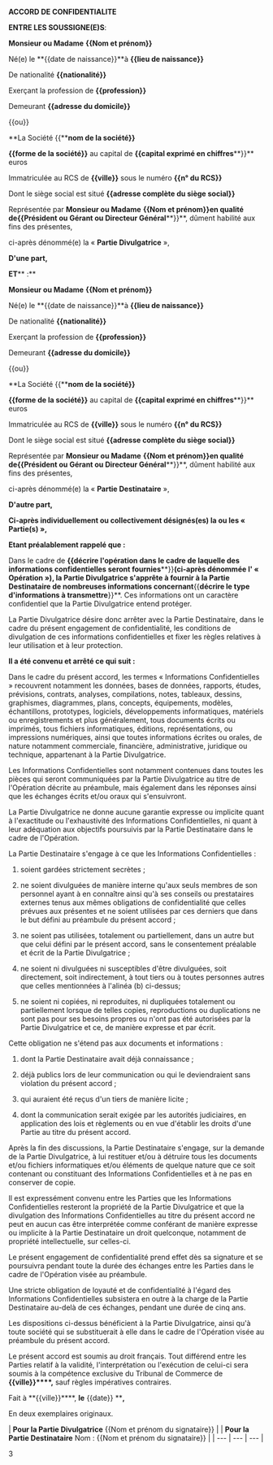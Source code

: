 **ACCORD DE CONFIDENTIALITE**

**ENTRE LES SOUSSIGNE(E)S**:

**Monsieur ou Madame** **{{Nom et prénom}}**

Né(e) le **{{date de naissance}}**à **{{lieu de naissance}}**

De nationalité **{{nationalité}}**

Exerçant la profession de **{{profession}}**

Demeurant **{{adresse du domicile}}**

{{ou}}

**La Société {{****nom de la société}}**

**{{****forme de la société****}}** au capital de **{{capital exprimé en chiffres****}}** euros

Immatriculée au RCS de **{{ville}}** sous le numéro **{{n° du RCS}}**

Dont le siège social est situé **{{adresse complète du siège social}}**

Représentée par **Monsieur ou Madame** **{{Nom et prénom}}**en qualité de**{{Président ou Gérant ou Directeur Général****}}**, dûment habilité aux fins des présentes,

ci-après dénommé(e) la « **Partie Divulgatrice** »,

**D'une part,**

**ET****  :**

**Monsieur ou Madame** **{{Nom et prénom}}**

Né(e) le **{{date de naissance}}**à **{{lieu de naissance}}**

De nationalité **{{nationalité}}**

Exerçant la profession de **{{profession}}**

Demeurant **{{adresse du domicile}}**

{{ou}}

**La Société {{****nom de la société}}**

**{{****forme de la société****}}** au capital de **{{capital exprimé en chiffres****}}** euros

Immatriculée au RCS de **{{ville}}** sous le numéro **{{n° du RCS}}**

Dont le siège social est situé **{{adresse complète du siège social}}**

Représentée par **Monsieur ou Madame** **{{Nom et prénom}}**en qualité de**{{Président ou Gérant ou Directeur Général****}}**, dûment habilité aux fins des présentes,

ci-après dénommé(e) la «  **Partie Destinataire** »,

**D'autre part,**

**Ci-après individuellement ou collectivement désignés(es) la ou les « Partie(s) »,**

**Etant préalablement rappelé que :**

Dans le cadre de **{{décrire l'opération dans le cadre de laquelle des informations confidentielles seront fournies****}}**(ci-après dénommée l' « Opération »), la Partie Divulgatrice s'apprête à fournir à la Partie Destinataire de nombreuses informations concernant**{{****décrire le type d'informations à transmettre****}}**. Ces informations ont un caractère confidentiel que la Partie Divulgatrice entend protéger.

La Partie Divulgatrice désire donc arrêter avec la Partie Destinataire, dans le cadre du présent engagement de confidentialité, les conditions de divulgation de ces informations confidentielles et fixer les règles relatives à leur utilisation et à leur protection.

**Il a été convenu et arrêté ce qui suit :**

Dans le cadre du présent accord, les termes « Informations Confidentielles » recouvrent notamment les données, bases de données, rapports, études, prévisions, contrats, analyses, compilations, notes, tableaux, dessins, graphismes, diagrammes, plans, concepts, équipements, modèles, échantillons, prototypes, logiciels, développements informatiques, matériels ou enregistrements et plus généralement, tous documents écrits ou imprimés, tous fichiers informatiques, éditions, représentations, ou impressions numériques, ainsi que toutes informations écrites ou orales, de nature notamment commerciale, financière, administrative, juridique ou technique, appartenant à la Partie Divulgatrice.

Les Informations Confidentielles sont notamment contenues dans toutes les pièces qui seront communiquées par la Partie Divulgatrice au titre de l'Opération décrite au préambule, mais également dans les réponses ainsi que les échanges écrits et/ou oraux qui s'ensuivront.

La Partie Divulgatrice ne donne aucune garantie expresse ou implicite quant à l'exactitude ou l'exhaustivité des Informations Confidentielles, ni quant à leur adéquation aux objectifs poursuivis par la Partie Destinataire dans le cadre de l'Opération.

La Partie Destinataire s'engage à ce que les Informations Confidentielles :

  1. soient gardées strictement secrètes ;

  1. ne soient divulguées de manière interne qu'aux seuls membres de son personnel ayant à en connaître ainsi qu'à ses conseils ou prestataires externes tenus aux mêmes obligations de confidentialité que celles prévues aux présentes et ne soient utilisées par ces derniers que dans le but défini au préambule du présent accord ;

  1. ne soient pas utilisées, totalement ou partiellement, dans un autre but que celui défini par le présent accord, sans le consentement préalable et écrit de la Partie Divulgatrice ;

  1. ne soient ni divulguées ni susceptibles d'être divulguées, soit directement, soit indirectement, à tout tiers ou à toutes personnes autres que celles mentionnées à l'alinéa (b) ci-dessus;

  1. ne soient ni copiées, ni reproduites, ni dupliquées totalement ou partiellement lorsque de telles copies, reproductions ou duplications ne sont pas pour ses besoins propres ou n'ont pas été autorisées par la Partie Divulgatrice et ce, de manière expresse et par écrit.

Cette obligation ne s'étend pas aux documents et informations :

1. dont la Partie Destinataire avait déjà connaissance ;

1. déjà publics lors de leur communication ou qui le deviendraient sans violation du présent accord ;

1. qui auraient été reçus d'un tiers de manière licite ;

1. dont la communication serait exigée par les autorités judiciaires, en application des lois et règlements ou en vue d'établir les droits d'une Partie au titre du présent accord.

Après la fin des discussions, la Partie Destinataire s'engage, sur la demande de la Partie Divulgatrice, à lui restituer et/ou à détruire tous les documents et/ou fichiers informatiques et/ou éléments de quelque nature que ce soit contenant ou constituant des Informations Confidentielles et à ne pas en conserver de copie.

Il est expressément convenu entre les Parties que les Informations Confidentielles resteront la propriété de la Partie Divulgatrice et que la divulgation des Informations Confidentielles au titre du présent accord ne peut en aucun cas être interprétée comme conférant de manière expresse ou implicite à la Partie Destinataire un droit quelconque, notamment de propriété intellectuelle, sur celles-ci.

Le présent engagement de confidentialité prend effet dès sa signature et se poursuivra pendant toute la durée des échanges entre les Parties dans le cadre de l'Opération visée au préambule.

Une stricte obligation de loyauté et de confidentialité à l'égard des Informations Confidentielles subsistera en outre à la charge de la Partie Destinataire au-delà de ces échanges, pendant une durée de cinq ans.

Les dispositions ci-dessus bénéficient à la Partie Divulgatrice, ainsi qu'à toute société qui se substituerait à elle dans le cadre de l'Opération visée au préambule du présent accord.

Le présent accord est soumis au droit français. Tout différend entre les Parties relatif à la validité, l'interprétation ou l'exécution de celui-ci sera soumis à la compétence exclusive du Tribunal de Commerce de **{{ville}}****,** sauf règles impératives contraires.

Fait à **{{ville}}****, **le** {{date}} ****,**

En deux exemplaires originaux.

| **Pour la Partie Divulgatrice** {{Nom et prénom du signataire}} |
 | **Pour la Partie Destinataire** Nom : {{Nom et prénom du signataire}} |
| --- | --- | --- |

3
